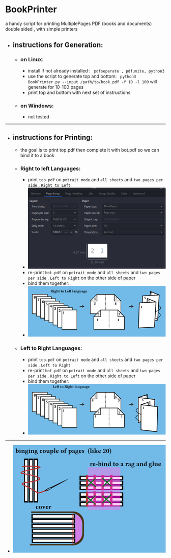 # BookPrinter
a handy script for printing MultiplePages PDF (books and documents) double sided , with simple printers


* ##   instructions for Generation:
    * ### on Linux:
       * install if not already installed : ``` pdfseperate , pdfunite, python3```
       * use the script to generate top and bottom: ``` python3 BookPrinter.py --input /path/to/book.pdf -f 10 -l 100``` will generate for 10-100 pages
       * print top and bottom with next set of instructions
    
    * ### on Windows:
       * not tested 
       
      
---------------
      
* ##   instructions for Printing:
    * the goal is to print top.pdf then complete it with bot.pdf so we can bind it to a book

    * ### Right to left Languages:
       * print ```top.pdf``` on ```potrait mode``` and ```all sheets``` and ```two pages per side``` , ```Right to Left```
       * ![alt text](https://github.com/nort3x/BookPrinter/blob/main/img/conf.png)
       * re-print ```bot.pdf``` on ```potrait mode``` and ```all sheets``` and ```two pages per side``` , ```Left to Right``` on the other side of paper
       * bind them together:
       * ![alt text](https://github.com/nort3x/BookPrinter/blob/main/img/r2l.png)
    
    * ### Left to Right Languages:
       * print ```top.pdf``` on ```potrait mode``` and ```all sheets``` and ```two pages per side``` , ```Left to Right```
       * re-print ```bot.pdf``` on ```potrait mode``` and ```all sheets``` and ```two pages per side``` , ```Right to Left``` on the other side of paper
       * bind them together:
       * ![alt text](https://github.com/nort3x/BookPrinter/blob/main/img/l2r.png)
       
----------------

   * ![alt text](https://github.com/nort3x/BookPrinter/blob/main/img/bind.png)
       
       
